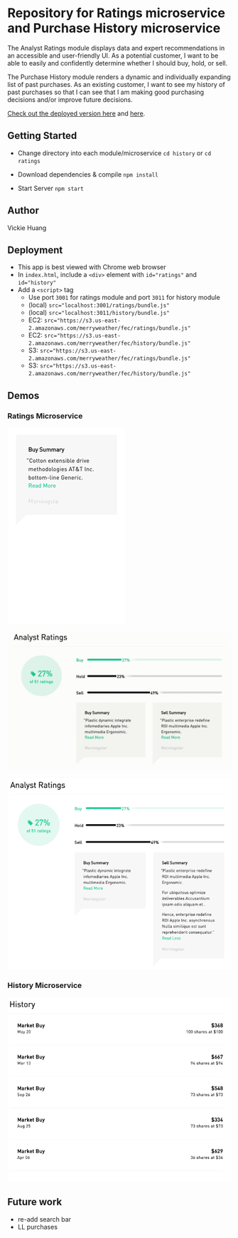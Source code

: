 # Repository for Ratings microservice and Purchase History microservice

The Analyst Ratings module displays data and expert recommendations in an accessible and user-friendly UI. As a potential customer, I want to be able to easily and confidently determine whether I should buy, hold, or sell.

The Purchase History module renders a dynamic and individually expanding list of past purchases. As an existing customer, I want to see my history of past purchases so that I can see that I am making good purchasing decisions and/or improve future decisions. 

[Check out the deployed version here](http://ec2-18-221-144-48.us-east-2.compute.amazonaws.com:3001/stocks/T/) and [here](http://ec2-18-221-144-48.us-east-2.compute.amazonaws.com:3011/stocks/T/). 

## Getting Started

* Change directory into each module/microservice
`cd history` or `cd ratings`

* Download dependencies & compile
`npm install`

* Start Server
`npm start`

## Author

Vickie Huang

## Deployment

* This app is best viewed with Chrome web browser
* In `index.html`, include a `<div>` element with `id="ratings"` and `id="history"`
* Add a `<script>` tag
  - Use port `3001` for ratings module and port `3011` for history module
  - (local) `src="localhost:3001/ratings/bundle.js"`
  - (local) `src="localhost:3011/history/bundle.js"`
  - EC2: `src="https://s3.us-east-2.amazonaws.com/merryweather/fec/ratings/bundle.js"`
  - EC2: `src="https://s3.us-east-2.amazonaws.com/merryweather/fec/history/bundle.js"`
  - S3: `src="https://s3.us-east-2.amazonaws.com/merryweather/fec/ratings/bundle.js"`
  - S3: `src="https://s3.us-east-2.amazonaws.com/merryweather/fec/history/bundle.js"`

## Demos

### Ratings Microservice

![](zReadMoreLess.gif)

![](zSwitchingStocks.gif)

![](zConditionalColors.gif)

### History Microservice

![](history_demo.gif)

## Future work

* re-add search bar
* LL purchases
